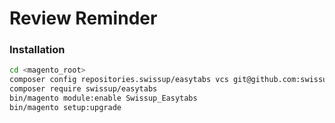 # Review Reminder

### Installation

```bash
cd <magento_root>
composer config repositories.swissup/easytabs vcs git@github.com:swissup/easytabs.git
composer require swissup/easytabs
bin/magento module:enable Swissup_Easytabs
bin/magento setup:upgrade
```
